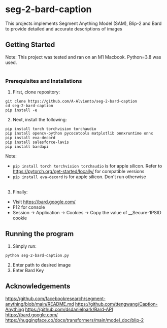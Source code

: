 # seg-2-bard-caption

This projects implements Segment Anything Model (SAM), Blip-2 and Bard to provide detailed and accurate descriptions of images

## Getting Started
Note: This project was tested and ran on an M1 Macbook. Python=3.8 was used. <br><br>
### Prerequisites and Installations
1. First, clone repository:
```
git clone https://github.com/A-Alviento/seg-2-bard-caption
cd seg-2-bard-caption
pip install -e
```
2. Next, install the following:
```
pip install torch torchvision torchaudio
pip install opencv-python pycocotools matplotlib onnxruntime onnx
pip install eva-decord
pip install salesforce-lavis
pip install bardapi
```
Note: 
- `pip install torch torchvision torchaudio` is for apple silicon. Refer to https://pytorch.org/get-started/locally/ for compatible versions
- `pip install eva-decord` is for apple silicon. Don't run otherwise <br><br>

3. Finally: 
- Visit https://bard.google.com/
- F12 for console
- Session -> Application -> Cookies -> Copy the value of __Secure-1PSID cookie

## Running the program
1. Simply run:
```
python seg-2-bard-caption.py
```
2. Enter path to desired image
3. Enter Bard Key

## Acknowledgements
https://github.com/facebookresearch/segment-anything/blob/main/README.md
https://github.com/ttengwang/Caption-Anything
https://github.com/dsdanielpark/Bard-API
https://bard.google.com/
https://huggingface.co/docs/transformers/main/model_doc/blip-2


